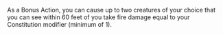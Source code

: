 As a Bonus Action, you can cause up to two creatures of your choice that you can see within 60 feet of you take fire damage equal to your Constitution modifier (minimum of 1).